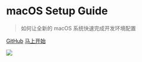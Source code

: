 # macOS Setup Guide

> 如何让全新的 macOS 系统快速完成开发环境配置

[GitHub](https://github.com/yunsur/macos-setup)
[马上开始](README)

<!-- background image -->
![](https://i.loli.net/2018/01/15/5a5bcb771cc40.jpg)
